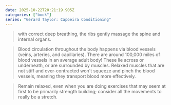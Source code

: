 ```yaml
---
date: 2025-10-22T20:21:19.905Z
categories: ["book"]
series: "Gerard Taylor: Capoeira Conditioning"
---
```

> with correct deep breathing, the ribs gently massage the spine and internal organs.

> Blood circulation throughout the body happens via blood vessels (veins, arteries, and capillaries). There are around 100,000 miles of blood vessels in an average adult body! These lie across or underneath, or are surrounded by muscles. Relaxed muscles that are not stiff and over-contracted won't squeeze and pinch the blood vessels, meaning they transport blood more effectively.

> Remain relaxed, even when you are doing exercises that may seem at first to be primarily strength building; consider all the movements to really be a stretch.
